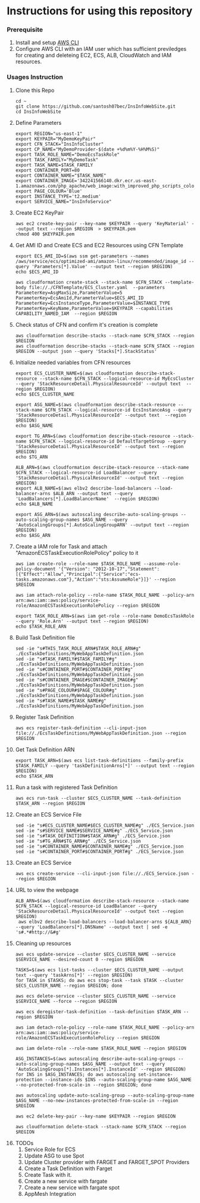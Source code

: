# Instructions for using this repository

### Prerequisite
1. Install and setup [AWS CLI](https://docs.aws.amazon.com/cli/latest/userguide/cli-chap-install.html)
1. Configure AWS CLI with an IAM user which has sufficient previledges for creating and deleteing EC2, ECS, ALB, CloudWatch and IAM resources.

### Usages Instruction
1. Clone this Repo
    ```
    cd ~
    git clone https://github.com/santosh07bec/InsInfoWebSite.git
    cd InsInfoWebSite
    ```
1. Define Parameters
    ```
    export REGION="us-east-1"
    export KEYPAIR="MyDemoKeyPair"
    export CFN_STACK="InsInfoCluster"
    export CP_NAME="MyDemoProvider-$(date +%d%m%Y-%H%M%S)"
    export TASK_ROLE_NAME="DemoEcsTaskRole"
    export TASK_FAMILY="MyDemoTask"
    export TASK_NAME=$TASK_FAMILY
    export CONTAINER_PORT=80
    export CONTAINER_NAME="$TASK_NAME"
    export CONTAINER_IMAGE='342241566140.dkr.ecr.us-east-1.amazonaws.com/php_apache/web_image:with_improved_php_scripts_colour_env_variable_and_logging_v4'
    export PAGE_COLOUR='Blue'
    export INSTANCE_TYPE='t2.medium'
    export SERVICE_NAME="InsInfoService"
    ```
1. Create EC2 KeyPair
    ```
    aws ec2 create-key-pair --key-name $KEYPAIR --query 'KeyMaterial' --output text --region $REGION  > $KEYPAIR.pem
    chmod 400 $KEYPAIR.pem

    ```
1. Get AMI ID and Create ECS and EC2 Resources using CFN Template
    ```
    export ECS_AMI_ID=$(aws ssm get-parameters --names /aws/service/ecs/optimized-ami/amazon-linux/recommended/image_id --query 'Parameters[*].Value' --output text --region $REGION)
    echo $ECS_AMI_ID
    
    aws cloudformation create-stack --stack-name $CFN_STACK --template-body file://./CFNTemplate/ECS_Cluster.yaml  --parameters ParameterKey=AsgMaxSize,ParameterValue=5 ParameterKey=EcsAmiId,ParameterValue=$ECS_AMI_ID ParameterKey=EcsInstanceType,ParameterValue=$INSTANCE_TYPE ParameterKey=KeyName,ParameterValue=$KEYPAIR --capabilities CAPABILITY_NAMED_IAM  --region $REGION
    ```
1. Check status of CFN and confirm it's creation is complete
    ```
    aws cloudformation describe-stacks --stack-name $CFN_STACK --region $REGION
    aws cloudformation describe-stacks --stack-name $CFN_STACK --region $REGION --output json --query 'Stacks[*].StackStatus' 
    ```
1. Initialize needed variables from CFN resources
    ```
    export ECS_CLUSTER_NAME=$(aws cloudformation describe-stack-resource --stack-name $CFN_STACK --logical-resource-id MyEcsCluster --query 'StackResourceDetail.PhysicalResourceId' --output text  --region $REGION)
    echo $ECS_CLUSTER_NAME
    
    export ASG_NAME=$(aws cloudformation describe-stack-resource --stack-name $CFN_STACK --logical-resource-id EcsInstanceAsg --query 'StackResourceDetail.PhysicalResourceId' --output text  --region $REGION)
    echo $ASG_NAME
    
    export TG_ARN=$(aws cloudformation describe-stack-resource --stack-name $CFN_STACK --logical-resource-id DefaultTargetGroup --query 'StackResourceDetail.PhysicalResourceId' --output text --region $REGION)
    echo $TG_ARN
    
    ALB_ARN=$(aws cloudformation describe-stack-resource --stack-name $CFN_STACK --logical-resource-id LoadBalancer --query 'StackResourceDetail.PhysicalResourceId' --output text --region $REGION)
    export ALB_NAME=$(aws elbv2 describe-load-balancers --load-balancer-arns $ALB_ARN --output text --query 'LoadBalancers[*].LoadBalancerName'  --region $REGION)
    echo $ALB_NAME
    
    export ASG_ARN=$(aws autoscaling describe-auto-scaling-groups --auto-scaling-group-names $ASG_NAME --query 'AutoScalingGroups[*].AutoScalingGroupARN' --output text --region $REGION)
    echo $ASG_ARN
    ```
1. Create a IAM role for Task and attach "AmazonECSTaskExecutionRolePolicy" policy to it
    ```
    aws iam create-role --role-name $TASK_ROLE_NAME --assume-role-policy-document '{"Version": "2012-10-17","Statement": [{"Effect":"Allow","Principal":{"Service":"ecs-tasks.amazonaws.com"},"Action":"sts:AssumeRole"}]}' --region $REGION
    
    aws iam attach-role-policy --role-name $TASK_ROLE_NAME --policy-arn arn:aws:iam::aws:policy/service-role/AmazonECSTaskExecutionRolePolicy --region $REGION
    
    export TASK_ROLE_ARN=$(aws iam get-role --role-name DemoEcsTaskRole --query 'Role.Arn' --output text --region $REGION)
    echo $TASK_ROLE_ARN
    ```
1. Build Task Definition file
    ```
    sed -ie "s#THIS_TASK_ROLE_ARN#$TASK_ROLE_ARN#g" ./EcsTaskDefinitions/MyWebAppTaskDefinition.json
    sed -ie "s#TASK_FAMILY#$TASK_FAMILY#g"          ./EcsTaskDefinitions/MyWebAppTaskDefinition.json
    sed -ie "s#CONTAINER_PORT#$CONTAINER_PORT#g"    ./EcsTaskDefinitions/MyWebAppTaskDefinition.json
    sed -ie "s#CONTAINER_IMAGE#$CONTAINER_IMAGE#g"  ./EcsTaskDefinitions/MyWebAppTaskDefinition.json
    sed -ie "s#PAGE_COLOUR#$PAGE_COLOUR#g"          ./EcsTaskDefinitions/MyWebAppTaskDefinition.json
    sed -ie "s#TASK_NAME#$TASK_NAME#g"              ./EcsTaskDefinitions/MyWebAppTaskDefinition.json
    ```
1. Register Task Definition
    ```
    aws ecs register-task-definition --cli-input-json file://./EcsTaskDefinitions/MyWebAppTaskDefinition.json --region $REGION
    ```
1. Get Task Definition ARN
    ```
    export TASK_ARN=$(aws ecs list-task-definitions --family-prefix $TASK_FAMILY --query 'taskDefinitionArns[*]' --output text --region $REGION)
    echo $TASK_ARN
    ```
1. Run a task with registered Task Definition
    ```
    aws ecs run-task --cluster $ECS_CLUSTER_NAME --task-definition $TASK_ARN --region $REGION
    ```
1. Create an ECS Service File
    ```
    sed -ie "s#ECS_CLUSTER_NAME#$ECS_CLUSTER_NAME#g" ./ECS_Service.json
    sed -ie "s#SERVICE_NAME#$SERVICE_NAME#g" ./ECS_Service.json
    sed -ie "s#TASK_DEFINITION#$TASK_ARN#g" ./ECS_Service.json
    sed -ie "s#TG_ARN#$TG_ARN#g" ./ECS_Service.json
    sed -ie "s#CONTAINER_NAME#$CONTAINER_NAME#g" ./ECS_Service.json
    sed -ie "s#CONTAINER_PORT#$CONTAINER_PORT#g" ./ECS_Service.json
    ```
1. Create an ECS Service
    ```   
    aws ecs create-service --cli-input-json file://./ECS_Service.json --region $REGION
    ```
1. URL to view the webpage
    ```
    ALB_ARN=$(aws cloudformation describe-stack-resource --stack-name $CFN_STACK --logical-resource-id LoadBalancer --query 'StackResourceDetail.PhysicalResourceId' --output text --region $REGION)
     aws elbv2 describe-load-balancers --load-balancer-arns ${ALB_ARN} --query 'LoadBalancers[*].DNSName' --output text | sed -e 's#.*#http://&#g'
    ```
1. Cleaning up resources
    ```
    aws ecs update-service --cluster $ECS_CLUSTER_NAME --service $SERVICE_NAME --desired-count 0 --region $REGION
    
    TASKS=$(aws ecs list-tasks --cluster $ECS_CLUSTER_NAME --output text --query 'taskArns[*]' --region $REGION)
    for TASK in $TASKS; do aws ecs stop-task --task $TASK --cluster $ECS_CLUSTER_NAME --region $REGION; done
    
    aws ecs delete-service --cluster $ECS_CLUSTER_NAME --service $SERVICE_NAME --force --region $REGION
    
    aws ecs deregister-task-definition --task-definition $TASK_ARN --region $REGION
    
    aws iam detach-role-policy --role-name $TASK_ROLE_NAME --policy-arn arn:aws:iam::aws:policy/service-role/AmazonECSTaskExecutionRolePolicy --region $REGION
    
    aws iam delete-role --role-name $TASK_ROLE_NAME --region $REGION
    
    ASG_INSTANCES=$(aws autoscaling describe-auto-scaling-groups --auto-scaling-group-names $ASG_NAME --output text --query 'AutoScalingGroups[*].Instances[*].InstanceId' --region $REGION)
    for INS in $ASG_INSTANCES; do aws autoscaling set-instance-protection --instance-ids $INS --auto-scaling-group-name $ASG_NAME --no-protected-from-scale-in --region $REGION; done
    
    aws autoscaling update-auto-scaling-group --auto-scaling-group-name $ASG_NAME --no-new-instances-protected-from-scale-in --region $REGION
    
    aws ec2 delete-key-pair --key-name $KEYPAIR --region $REGION
    
    aws cloudformation delete-stack --stack-name $CFN_STACK --region $REGION
    ```
1. TODOs
    1. Service Role for ECS
    1. Update ASG to use Spot
    1. Update Cluster provider with FARGET and FARGET_SPOT Providers
    1. Create a Task Definition with Farget
    1. Create Task with it.
    1. Create a new service with fargate
    1. Create a new service with fargate spot
    1. AppMesh Integration
